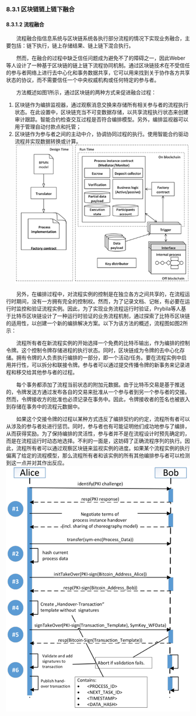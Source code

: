 ### 8.3.1 区块链链上链下融合
#### 8.3.1.2 流程融合
&emsp;&emsp;流程融合指信息系统与区块链系统各执行部分流程的情况下实现业务融合，主要包括：链下执行，链上存储结果、链上链下混合执行。

&emsp;&emsp;然而，在融合的过程中缺乏信任问题成为避免不了的障碍之一，因此Weber等人设计了一种基于区块链的链上链下流程协同机制。通过区块链技术在不受信任的参与者网络上进行去中心化和事务数据共享，它可以用来找到关于协作各方共享状态的协议，而不需要信任一个中央权威机构或任何特定的参与者。

&emsp;&emsp;方法概述如图1所示，通过区块链的两种方式来促进融合过程：
1. 区块链作为编排监视器，通过观察消息交换来存储所有相关参与者的流程执行状态。在此设置中，区块链充当不可变数据存储，以共享流程执行状态来创建审计跟踪。智能合约检查交互过程是否符合编排模型。另外，编排监视器可以用于管理自动付款点和托管；
2. 区块链作为参与者之间的主动中介，协调协同过程的执行。使用智能合约驱动流程并实现数据转换或计算。
![08312114-1.png](./figures/08312114-1.png)

&emsp;&emsp;另外，在编排过程中，对流程实例的控制是在独立各方之间共享的，在流程运行时期间，没有一方拥有完全的控制权。然而，为了记录文档、记帐，有必要在运行时监控和验证流程实例。因此，为了实现业务流程运行时验证，Prybila等人基于比特币区块链设计了一种运行时验证的业务流程机制，通过探索了比特币区块链的适用性，以创建一个新的编排解决方案。以下为该方法的概述，流程图如图2所示：

&emsp;&emsp;流程所有者在新流程实例的开始选择一个免费的比特币输出，作为编排的控制令牌。这个控制令牌存储进程的执行状态。同时，区块链成为令牌的去中心化存储。拥有令牌的人负责执行编排的一部分，即一个活动/任务。要在流程实例中启用并行性，可以拆分和联接令牌。参与者可以通过提交传播令牌的新事务来记录进程和移交给其他参与者的过程。

&emsp;&emsp;每个事务都添加了流程当前状态的附加元数据。由于比特币交易是基于推送的，令牌发送方通过发布各自的交易来批准从一个参与者到另一个参与者的交接。然而，令牌接收方的批准也必须记录在事务中。因此，令牌接收者的签名也被嵌入到存储在事务中的流程元数据中。

&emsp;&emsp;如果这个交接令牌的过程以某种方式违反了编排契约的约定，流程所有者可以从涉及的参与者处进行惩罚。同时，参与者也有可能证明他们成功地参与了编排，从而获得奖励。为了保持编排的灵活性，参与者并不是在流程设计时预先确定的，而是在流程运行时动态地选择。不利的一面是，这妨碍了正确流程序列的执行。因此，流程所有者可以通过观察区块链来监视实例的进度。如果某个流程实例的执行偏离了给定的流程模型，那么流程所有者和该实例的所有其他编排参与者可以检测到这一点并对其作出反应。
![08312114-2.png](./figures/08312114-2.png)
